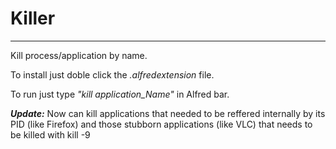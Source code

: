 Killer
=================

***
Kill process/application by name. 

To install just doble click the *.alfredextension* file.

To run just type *"kill application_Name"* in Alfred bar.

***Update:*** Now can kill applications that needed to be reffered internally by its PID (like Firefox) 
and those stubborn applications (like VLC) that needs to be killed with kill -9